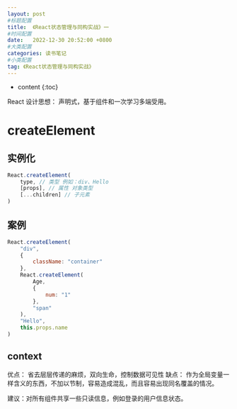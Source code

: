```yaml
---
layout: post
#标题配置
title:  《React状态管理与同构实战》一
#时间配置
date:   2022-12-30 20:52:00 +0800
#大类配置
categories: 读书笔记
#小类配置
tag: 《React状态管理与同构实战》
---
```


* content
{:toc}

React 设计思想： 声明式，基于组件和一次学习多端受用。


createElement
=========

实例化
--------

```js
React.createElement(
    type, // 类型 例如：div、Hello
    [props], // 属性 对象类型
    [...children] // 子元素
)
```

案例
--------
```js
React.createElement(
    "div",
    {
        className: "container"
    },
    React.createElement(
        Age,
        {
            num: "1"
        },
        "span"
    ),
    "Hello",
    this.props.name
)
```


context
--------

优点： 省去层层传递的麻烦，双向生命，控制数据可见性
缺点： 作为全局变量一样含义的东西，不加以节制，容易造成混乱，而且容易出现同名覆盖的情况。

建议：对所有组件共享一些只读信息，例如登录的用户信息状态。

